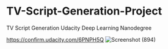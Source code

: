 # TV-Script-Generation-Project
TV Script Generation Udacity Deep Learning Nanodegree

https://confirm.udacity.com/6PNPH5Q
![Screenshot (894)](https://user-images.githubusercontent.com/55661515/82153609-16931900-9886-11ea-807a-2486d4f62adf.png)


